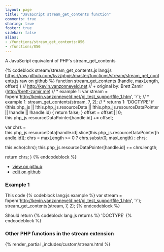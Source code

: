 ```yaml
---
layout: page
title: "JavaScript stream_get_contents function"
comments: true
sharing: true
footer: true
sidebar: false
alias:
- /functions/stream_get_contents:856
- /functions/856
---
```

<!-- Generated by Rakefile:build -->
A JavaScript equivalent of PHP's stream_get_contents

{% codeblock stream/stream_get_contents.js lang:js https://raw.github.com/kvz/phpjs/master/functions/stream/stream_get_contents.js raw on github %}
function stream_get_contents (handle, maxLength, offset) {
  // http://kevin.vanzonneveld.net
  // +   original by: Brett Zamir (http://brett-zamir.me)
  // *     example 1: var stream = fopen('http://kevin.vanzonneveld.net/pj_test_supportfile_1.htm', 'r');
  // *     example 1: stream_get_contents(stream, 7, 2);
  // *     returns 1: 'DOCTYPE'
  if (!this.php_js || !this.php_js.resourceData || !this.php_js.resourceDataPointer || !handle || !handle.id) {
    return false;
  }
  offset = offset || 0;
  this.php_js.resourceDataPointer[handle.id] += offset;

  var chrs = this.php_js.resourceData[handle.id].slice(this.php_js.resourceDataPointer[handle.id]);
  chrs = maxLength >= 0 ? chrs.substr(0, maxLength) : chrs;

  this.echo(chrs);
  this.php_js.resourceDataPointer[handle.id] += chrs.length;

  return chrs;
}
{% endcodeblock %}

 - [view on github](https://github.com/kvz/phpjs/blob/master/functions/stream/stream_get_contents.js)
 - [edit on github](https://github.com/kvz/phpjs/edit/master/functions/stream/stream_get_contents.js)

### Example 1
This code
{% codeblock lang:js example %}
var stream = fopen('http://kevin.vanzonneveld.net/pj_test_supportfile_1.htm', 'r');
stream_get_contents(stream, 7, 2);
{% endcodeblock %}

Should return
{% codeblock lang:js returns %}
'DOCTYPE'
{% endcodeblock %}


### Other PHP functions in the stream extension
{% render_partial _includes/custom/stream.html %}
